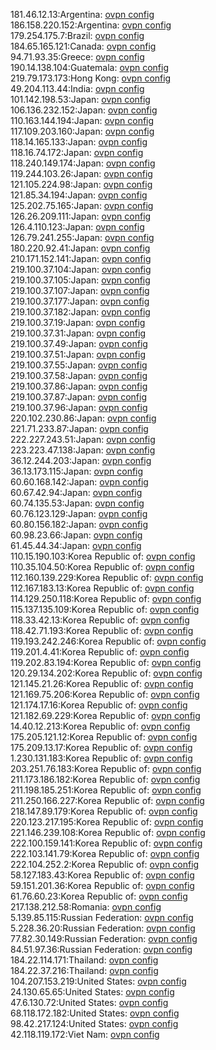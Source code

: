 181.46.12.13:Argentina: [ovpn config](vpn/181_46_12_13.ovpn)  
186.158.220.152:Argentina: [ovpn config](vpn/186_158_220_152.ovpn)  
179.254.175.7:Brazil: [ovpn config](vpn/179_254_175_7.ovpn)  
184.65.165.121:Canada: [ovpn config](vpn/184_65_165_121.ovpn)  
94.71.93.35:Greece: [ovpn config](vpn/94_71_93_35.ovpn)  
190.14.138.104:Guatemala: [ovpn config](vpn/190_14_138_104.ovpn)  
219.79.173.173:Hong Kong: [ovpn config](vpn/219_79_173_173.ovpn)  
49.204.113.44:India: [ovpn config](vpn/49_204_113_44.ovpn)  
101.142.198.53:Japan: [ovpn config](vpn/101_142_198_53.ovpn)  
106.136.232.152:Japan: [ovpn config](vpn/106_136_232_152.ovpn)  
110.163.144.194:Japan: [ovpn config](vpn/110_163_144_194.ovpn)  
117.109.203.160:Japan: [ovpn config](vpn/117_109_203_160.ovpn)  
118.14.165.133:Japan: [ovpn config](vpn/118_14_165_133.ovpn)  
118.16.74.172:Japan: [ovpn config](vpn/118_16_74_172.ovpn)  
118.240.149.174:Japan: [ovpn config](vpn/118_240_149_174.ovpn)  
119.244.103.26:Japan: [ovpn config](vpn/119_244_103_26.ovpn)  
121.105.224.98:Japan: [ovpn config](vpn/121_105_224_98.ovpn)  
121.85.34.194:Japan: [ovpn config](vpn/121_85_34_194.ovpn)  
125.202.75.165:Japan: [ovpn config](vpn/125_202_75_165.ovpn)  
126.26.209.111:Japan: [ovpn config](vpn/126_26_209_111.ovpn)  
126.4.110.123:Japan: [ovpn config](vpn/126_4_110_123.ovpn)  
126.79.241.255:Japan: [ovpn config](vpn/126_79_241_255.ovpn)  
180.220.92.41:Japan: [ovpn config](vpn/180_220_92_41.ovpn)  
210.171.152.141:Japan: [ovpn config](vpn/210_171_152_141.ovpn)  
219.100.37.104:Japan: [ovpn config](vpn/219_100_37_104.ovpn)  
219.100.37.105:Japan: [ovpn config](vpn/219_100_37_105.ovpn)  
219.100.37.107:Japan: [ovpn config](vpn/219_100_37_107.ovpn)  
219.100.37.177:Japan: [ovpn config](vpn/219_100_37_177.ovpn)  
219.100.37.182:Japan: [ovpn config](vpn/219_100_37_182.ovpn)  
219.100.37.19:Japan: [ovpn config](vpn/219_100_37_19.ovpn)  
219.100.37.31:Japan: [ovpn config](vpn/219_100_37_31.ovpn)  
219.100.37.49:Japan: [ovpn config](vpn/219_100_37_49.ovpn)  
219.100.37.51:Japan: [ovpn config](vpn/219_100_37_51.ovpn)  
219.100.37.55:Japan: [ovpn config](vpn/219_100_37_55.ovpn)  
219.100.37.58:Japan: [ovpn config](vpn/219_100_37_58.ovpn)  
219.100.37.86:Japan: [ovpn config](vpn/219_100_37_86.ovpn)  
219.100.37.87:Japan: [ovpn config](vpn/219_100_37_87.ovpn)  
219.100.37.96:Japan: [ovpn config](vpn/219_100_37_96.ovpn)  
220.102.230.86:Japan: [ovpn config](vpn/220_102_230_86.ovpn)  
221.71.233.87:Japan: [ovpn config](vpn/221_71_233_87.ovpn)  
222.227.243.51:Japan: [ovpn config](vpn/222_227_243_51.ovpn)  
223.223.47.138:Japan: [ovpn config](vpn/223_223_47_138.ovpn)  
36.12.244.203:Japan: [ovpn config](vpn/36_12_244_203.ovpn)  
36.13.173.115:Japan: [ovpn config](vpn/36_13_173_115.ovpn)  
60.60.168.142:Japan: [ovpn config](vpn/60_60_168_142.ovpn)  
60.67.42.94:Japan: [ovpn config](vpn/60_67_42_94.ovpn)  
60.74.135.53:Japan: [ovpn config](vpn/60_74_135_53.ovpn)  
60.76.123.129:Japan: [ovpn config](vpn/60_76_123_129.ovpn)  
60.80.156.182:Japan: [ovpn config](vpn/60_80_156_182.ovpn)  
60.98.23.66:Japan: [ovpn config](vpn/60_98_23_66.ovpn)  
61.45.44.34:Japan: [ovpn config](vpn/61_45_44_34.ovpn)  
110.15.190.103:Korea Republic of: [ovpn config](vpn/110_15_190_103.ovpn)  
110.35.104.50:Korea Republic of: [ovpn config](vpn/110_35_104_50.ovpn)  
112.160.139.229:Korea Republic of: [ovpn config](vpn/112_160_139_229.ovpn)  
112.167.183.13:Korea Republic of: [ovpn config](vpn/112_167_183_13.ovpn)  
114.129.250.118:Korea Republic of: [ovpn config](vpn/114_129_250_118.ovpn)  
115.137.135.109:Korea Republic of: [ovpn config](vpn/115_137_135_109.ovpn)  
118.33.42.13:Korea Republic of: [ovpn config](vpn/118_33_42_13.ovpn)  
118.42.71.193:Korea Republic of: [ovpn config](vpn/118_42_71_193.ovpn)  
119.193.242.246:Korea Republic of: [ovpn config](vpn/119_193_242_246.ovpn)  
119.201.4.41:Korea Republic of: [ovpn config](vpn/119_201_4_41.ovpn)  
119.202.83.194:Korea Republic of: [ovpn config](vpn/119_202_83_194.ovpn)  
120.29.134.202:Korea Republic of: [ovpn config](vpn/120_29_134_202.ovpn)  
121.145.21.26:Korea Republic of: [ovpn config](vpn/121_145_21_26.ovpn)  
121.169.75.206:Korea Republic of: [ovpn config](vpn/121_169_75_206.ovpn)  
121.174.17.16:Korea Republic of: [ovpn config](vpn/121_174_17_16.ovpn)  
121.182.69.229:Korea Republic of: [ovpn config](vpn/121_182_69_229.ovpn)  
14.40.12.213:Korea Republic of: [ovpn config](vpn/14_40_12_213.ovpn)  
175.205.121.12:Korea Republic of: [ovpn config](vpn/175_205_121_12.ovpn)  
175.209.13.17:Korea Republic of: [ovpn config](vpn/175_209_13_17.ovpn)  
1.230.131.183:Korea Republic of: [ovpn config](vpn/1_230_131_183.ovpn)  
203.251.76.183:Korea Republic of: [ovpn config](vpn/203_251_76_183.ovpn)  
211.173.186.182:Korea Republic of: [ovpn config](vpn/211_173_186_182.ovpn)  
211.198.185.251:Korea Republic of: [ovpn config](vpn/211_198_185_251.ovpn)  
211.250.166.227:Korea Republic of: [ovpn config](vpn/211_250_166_227.ovpn)  
218.147.89.179:Korea Republic of: [ovpn config](vpn/218_147_89_179.ovpn)  
220.123.217.195:Korea Republic of: [ovpn config](vpn/220_123_217_195.ovpn)  
221.146.239.108:Korea Republic of: [ovpn config](vpn/221_146_239_108.ovpn)  
222.100.159.141:Korea Republic of: [ovpn config](vpn/222_100_159_141.ovpn)  
222.103.141.79:Korea Republic of: [ovpn config](vpn/222_103_141_79.ovpn)  
222.104.252.2:Korea Republic of: [ovpn config](vpn/222_104_252_2.ovpn)  
58.127.183.43:Korea Republic of: [ovpn config](vpn/58_127_183_43.ovpn)  
59.151.201.36:Korea Republic of: [ovpn config](vpn/59_151_201_36.ovpn)  
61.76.60.23:Korea Republic of: [ovpn config](vpn/61_76_60_23.ovpn)  
217.138.212.58:Romania: [ovpn config](vpn/217_138_212_58.ovpn)  
5.139.85.115:Russian Federation: [ovpn config](vpn/5_139_85_115.ovpn)  
5.228.36.20:Russian Federation: [ovpn config](vpn/5_228_36_20.ovpn)  
77.82.30.149:Russian Federation: [ovpn config](vpn/77_82_30_149.ovpn)  
84.51.97.36:Russian Federation: [ovpn config](vpn/84_51_97_36.ovpn)  
184.22.114.171:Thailand: [ovpn config](vpn/184_22_114_171.ovpn)  
184.22.37.216:Thailand: [ovpn config](vpn/184_22_37_216.ovpn)  
104.207.153.219:United States: [ovpn config](vpn/104_207_153_219.ovpn)  
24.130.65.65:United States: [ovpn config](vpn/24_130_65_65.ovpn)  
47.6.130.72:United States: [ovpn config](vpn/47_6_130_72.ovpn)  
68.118.172.182:United States: [ovpn config](vpn/68_118_172_182.ovpn)  
98.42.217.124:United States: [ovpn config](vpn/98_42_217_124.ovpn)  
42.118.119.172:Viet Nam: [ovpn config](vpn/42_118_119_172.ovpn)  
